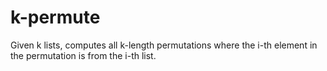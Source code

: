 # k-permute

Given k lists, computes all k-length permutations where the i-th element in the permutation is from the i-th list.
